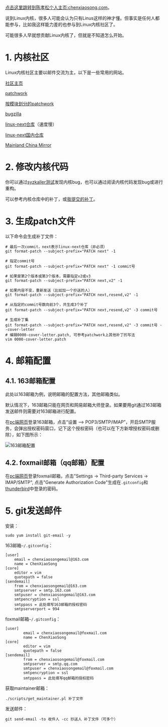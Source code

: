 [点击这里跳转到陈孝松个人主页:chenxiaosong.com](http://chenxiaosong.com/)。

说到Linux内核，很多人可能会认为只有Linus这样的神才懂。但事实是任何人都能参与，比如我这样能力差的也参与到Linux内核社区了。

可能很多人早就想贡献Linux内核了，但就是不知道怎么开始。

# 1. 内核社区

Linux内核社区主要以邮件交流为主，以下是一些常用的网站。

[社区主页](https://www.kernel.org/)

[patchwork](https://lore.kernel.org/patchwork/project/lkml/list/)

[按模块划分的patchwork](https://patchwork.kernel.org/)

[bugzilla](https://bugzilla.kernel.org/)

[linux-next仓库](https://git.kernel.org/pub/scm/linux/kernel/git/next/linux-next.git)（速度慢）

[linux-next国内仓库](http://kernel.source.codeaurora.cn/pub/scm/linux/kernel/git/next/linux-next.git)

[Mainland China Mirror](https://kernel.source.codeaurora.cn/)

# 2. 修改内核代码

你可以通过[syzkaller测试](https://syzkaller.appspot.com/upstream)发现内核bug，也可以通过阅读内核代码发现bug或进行重构。

可以参考内核仓库中的补丁，或[我提交的补丁](https://git.kernel.org/pub/scm/linux/kernel/git/torvalds/linux.git/log/?qt=grep&q=chenxiaosong)。

# 3. 生成patch文件

以下命令会生成补丁文件：
```shell
# 最后一次commit，next表示linux-next仓库（非必须）
git format-patch --subject-prefix="PATCH next" -1

# 指定commit号
git format-patch --subject-prefix="PATCH next" -1 commit号

# 如果是第2个版本或第3个版本，需要指定v2或v3
git format-patch --subject-prefix="PATCH next,v2" -1

# 如果内容不变，重新发送（比如加一个抄送的人）
git format-patch --subject-prefix="PATCH next,resend,v2" -1

# 从指定的commit号数向前3个，共生成3个补丁
git format-patch --subject-prefix="PATCH next,resend,v2" -3 commit号

# 生成补丁集
git format-patch --subject-prefix="PATCH next,resend,v2" -3 commit号 --cover-letter
# 编辑0000-cover-letter.patch, 可参考patchwork上其他补丁的写法
vim 0000-cover-letter.patch
```

# 4. 邮箱配置

## 4.1. 163邮箱配置

此处以163邮箱为例，说明邮箱的配置方法，其他邮箱类似。

默认情况下，163邮箱只能在网页和网易邮箱大师登录。如果要用git通过163邮箱发送邮件则需要对163邮箱进行配置。

在[pc端网页](mail.163.com)登录163邮箱，点击“设置 --> POP3/SMTP/IMAP”，开启SMTP服务，会弹出授权密码窗口，记下这个授权密码（也可以在下方新增授权密码或删除），如下图所示：

![163邮箱配置](http://chenxiaosong.com/pictures/163-mail-config.png)

## 4.2. foxmail邮箱（qq邮箱）配置

在[pc端网页](https://mail.qq.com/)登录foxmail邮箱，点击"Settings -> Third-party Services -> IMAP/SMTP", 点击"Generate Authorization Code"生成在`.gitconfig`和[thunderbird](https://www.thunderbird.net)中登录的密码。


# 5. git发送邮件

安装：
```shell
sudo yum install git-email -y
```
163邮箱`~/.gitconfig`：
```
[user]
	email = chenxiaosongemail@163.com
	name = ChenXiaoSong
[core]
	editor = vim 
	quotepath = false
[sendemail]
	from = chenxiaosongemail@163.com
	smtpserver = smtp.163.com
	smtpuser = chenxiaosongemail@163.com
	smtpencryption = ssl 
	smtppass = 此处填写163邮箱的授权密码
	smtpserverport = 994 
```

foxmail邮箱`~/.gitconfig`：
```shell
[user]
        email = chenxiaosongemail@foxmail.com
        name = ChenXiaoSong
[core]
        editor = vim 
        quotepath = false
[sendemail]
        from = chenxiaosongemail@foxmail.com
        smtpserver = smtp.qq.com
        smtpuser = chenxiaosongemail@foxmail.com
        smtpencryption = ssl 
        smtppass = 此处填写qq邮箱的授权密码
```

获取maintainer邮箱：
```shell
./scripts/get_maintainer.pl 补丁文件
```
发送邮件：
```shell
git send-email -to 收件人 -cc 抄送人 补丁文件（可多个）
```
